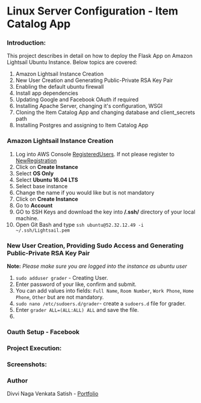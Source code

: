 # Linux Server Configuration - Item Catalog App

### Introduction:

This project describes in detail on how to deploy the Flask App on Amazon Lightsail Ubuntu Instance. Below topics are covered:
1. Amazon Lightsail Instance Creation
2. New User Creation and Generating Public-Private RSA Key Pair
3. Enabling the default ubuntu firewall
4. Install app dependencies
5. Updating Google and Facebook OAuth if required
6. Installing Apache Server, changing it's configuration, WSGI
7. Cloning the Item Catalog App and changing database and client_secrets path
8. Installing Postgres and assigning to Item Catalog App

### Amazon Lightsail Instance Creation

1. Log into AWS Console [RegisteredUsers]('https://signin.aws.amazon.com/signin?redirect_uri=https%3A%2F%2Fconsole.aws.amazon.com%2Fconsole%2Fhome%3Fnc2%3Dh_ct%26src%3Dheader-signin%26state%3DhashArgs%2523%26isauthcode%3Dtrue&client_id=arn%3Aaws%3Aiam%3A%3A015428540659%3Auser%2Fhomepage&forceMobileApp=0'). If not please register to [NewRegistration]('https://portal.aws.amazon.com/billing/signup#/start')
1. Click on **Create Instance**
2. Select **OS Only**
3. Select **Ubuntu 16.04 LTS**
4. Select base instance 
5. Change the name if you would like but is not mandatory
6. Click on **Create Instance**
7. Go to **Account**
8. GO to SSH Keys and download the key into **/.ssh/** directory of your local machine.
9. Open Git Bash and type `ssh ubuntu@52.32.12.49 -i ~/.ssh/Lightsail.pem`

### New User Creation, Providing Sudo Access and Generating Public-Private RSA Key Pair 

**Note:** _Please make sure you are logged into the instance as ubuntu user_


1. `sudo adduser grader` - Creating User.
2. Enter password of your like, confirm and submit.
3. You can add values into fields: `Full Name`, `Room Number`, `Work Phone`, `Home Phone`, `Other` but are not mandatory.
4. `sudo nano /etc/sudoers.d/grader`- create a `sudoers.d` file for grader.
5. Enter `grader ALL=(ALL:ALL) ALL` and save the file.
6. 


### Oauth Setup - Facebook



### Project Execution:



### Screenshots:



### Author

Divvi Naga Venkata Satish - [Portfolio](https://satishdivvi.github.io)